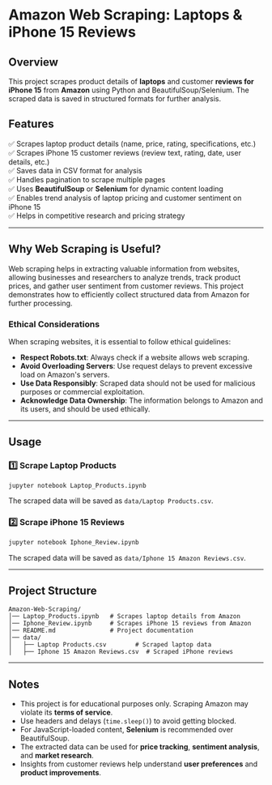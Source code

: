 # Amazon Web Scraping: Laptops & iPhone 15 Reviews

## Overview
This project scrapes product details of **laptops** and customer **reviews for iPhone 15** from **Amazon** using Python and BeautifulSoup/Selenium. The scraped data is saved in structured formats for further analysis.

## Features
✅ Scrapes laptop product details (name, price, rating, specifications, etc.)  
✅ Scrapes iPhone 15 customer reviews (review text, rating, date, user details, etc.)  
✅ Saves data in CSV format for analysis  
✅ Handles pagination to scrape multiple pages  
✅ Uses **BeautifulSoup** or **Selenium** for dynamic content loading  
✅ Enables trend analysis of laptop pricing and customer sentiment on iPhone 15  
✅ Helps in competitive research and pricing strategy  

---

## Why Web Scraping is Useful?
Web scraping helps in extracting valuable information from websites, allowing businesses and researchers to analyze trends, track product prices, and gather user sentiment from customer reviews. This project demonstrates how to efficiently collect structured data from Amazon for further processing.

### Ethical Considerations
When scraping websites, it is essential to follow ethical guidelines:
- **Respect Robots.txt**: Always check if a website allows web scraping.
- **Avoid Overloading Servers**: Use request delays to prevent excessive load on Amazon's servers.
- **Use Data Responsibly**: Scraped data should not be used for malicious purposes or commercial exploitation.
- **Acknowledge Data Ownership**: The information belongs to Amazon and its users, and should be used ethically.

---

## Usage
### 1️⃣ Scrape Laptop Products
```bash
jupyter notebook Laptop_Products.ipynb
```
The scraped data will be saved as `data/Laptop Products.csv`.

### 2️⃣ Scrape iPhone 15 Reviews
```bash
jupyter notebook Iphone_Review.ipynb
```
The scraped data will be saved as `data/Iphone 15 Amazon Reviews.csv`.

---

## Project Structure
```
Amazon-Web-Scraping/
│── Laptop_Products.ipynb   # Scrapes laptop details from Amazon
│── Iphone_Review.ipynb     # Scrapes iPhone 15 reviews from Amazon
│── README.md               # Project documentation
│── data/                        
│   ├── Laptop Products.csv        # Scraped laptop data
│   ├── Iphone 15 Amazon Reviews.csv  # Scraped iPhone reviews
```

---

## Notes
- This project is for educational purposes only. Scraping Amazon may violate its **terms of service**.
- Use headers and delays (`time.sleep()`) to avoid getting blocked.
- For JavaScript-loaded content, **Selenium** is recommended over BeautifulSoup.
- The extracted data can be used for **price tracking**, **sentiment analysis**, and **market research**.
- Insights from customer reviews help understand **user preferences** and **product improvements**.

